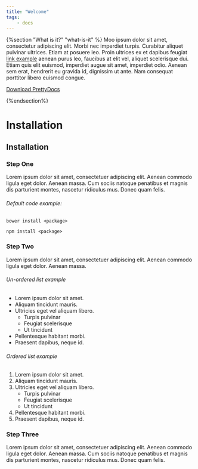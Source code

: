 ```yaml
---
title: "Welcome"
tags: 
    - docs
---
```

{%section "What is it?" "what-is-it" %}
Moo ipsum dolor sit amet, consectetur adipiscing elit. Morbi nec imperdiet turpis. Curabitur aliquet pulvinar ultrices. Etiam at posuere leo. Proin ultrices ex et dapibus feugiat <a href="#">link example</a> aenean purus leo, faucibus at elit vel, aliquet scelerisque dui. Etiam quis elit euismod, imperdiet augue sit amet, imperdiet odio. Aenean sem erat, hendrerit  eu gravida id, dignissim ut ante. Nam consequat porttitor libero euismod congue.   

<a href="https://themes.3rdwavemedia.com/bootstrap-templates/startup/prettydocs-free-bootstrap-theme-for-developers-and-startups/" class="btn btn-orange" target="_blank"><i class="fas fa-download"></i> Download PrettyDocs</a>

{%endsection%}

# Installation
<section id="installation-section" class="doc-section">
    <h2 class="section-title">Installation</h2>
    <div id="step1"  class="section-block">
        <h3 class="block-title">Step One</h3>
        <p>Lorem ipsum dolor sit amet, consectetuer adipiscing elit. Aenean commodo ligula eget dolor. Aenean massa. Cum sociis natoque penatibus et magnis dis parturient montes, nascetur ridiculus mus. Donec quam felis.
        </p>
        <div class="code-block">
            <h6>Default code example:</h6>
            <p><code>bower install &lt;package&gt;</code></p>
            <p><code>npm install &lt;package&gt;</code></p>
        </div><!--//code-block-->
    </div><!--//section-block-->
    <div id="step2"  class="section-block">
        <h3 class="block-title">Step Two</h3>
        <p>Lorem ipsum dolor sit amet, consectetuer adipiscing elit. Aenean commodo ligula eget dolor. Aenean massa.
        </p>
        <div class="row">
            <div class="col-md-6 col-12">
                <h6>Un-ordered list example</h6>
                <ul class="list">
                    <li>Lorem ipsum dolor sit amet.</li>
                    <li>Aliquam tincidunt mauris.</li>
                    <li>Ultricies eget vel aliquam libero.
                        <ul>
                            <li>Turpis pulvinar</li>
                            <li>Feugiat scelerisque</li>
                            <li>Ut tincidunt</li>
                        </ul>
                    </li>
                    <li>Pellentesque habitant morbi.</li>
                    <li>Praesent dapibus, neque id.</li>
                </ul>
            </div>
            <div class="col-md-6 col-12">
                <h6>Ordered list example</h6>
                <ol class="list">
                    <li>Lorem ipsum dolor sit amet.</li>
                    <li>Aliquam tincidunt mauris.</li>
                    <li>Ultricies eget vel aliquam libero.
                        <ul>
                            <li>Turpis pulvinar</li>
                            <li>Feugiat scelerisque</li>
                            <li>Ut tincidunt</li>
                        </ul>
                    </li>
                    <li>Pellentesque habitant morbi.</li>
                    <li>Praesent dapibus, neque id.</li>
                </ol>
            </div>
        </div><!--//row-->
    </div><!--//section-block-->
    <div id="step3"  class="section-block">
        <h3 class="block-title">Step Three</h3>
        <p>Lorem ipsum dolor sit amet, consectetuer adipiscing elit. Aenean commodo ligula eget dolor. Aenean massa. Cum sociis natoque penatibus et magnis dis parturient montes, nascetur ridiculus mus. Donec quam felis.
        </p>
    </div><!--//section-block-->
</section><!--//doc-section-->


